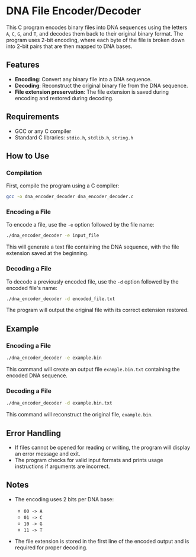 # DNA File Encoder/Decoder

This C program encodes binary files into DNA sequences using the letters `A`, `C`, `G`, and `T`, and decodes them back to their original binary format. The program uses 2-bit encoding, where each byte of the file is broken down into 2-bit pairs that are then mapped to DNA bases.

## Features

- **Encoding**: Convert any binary file into a DNA sequence.
- **Decoding**: Reconstruct the original binary file from the DNA sequence.
- **File extension preservation**: The file extension is saved during encoding and restored during decoding.

## Requirements

- GCC or any C compiler
- Standard C libraries: `stdio.h`, `stdlib.h`, `string.h`

## How to Use

### Compilation

First, compile the program using a C compiler:

```bash
gcc -o dna_encoder_decoder dna_encoder_decoder.c
```

### Encoding a File

To encode a file, use the `-e` option followed by the file name:

```bash
./dna_encoder_decoder -e input_file
```

This will generate a text file containing the DNA sequence, with the file extension saved at the beginning.

### Decoding a File

To decode a previously encoded file, use the `-d` option followed by the encoded file's name:

```bash
./dna_encoder_decoder -d encoded_file.txt
```

The program will output the original file with its correct extension restored.

## Example

### Encoding a File

```bash
./dna_encoder_decoder -e example.bin
```

This command will create an output file `example.bin.txt` containing the encoded DNA sequence.

### Decoding a File

```bash
./dna_encoder_decoder -d example.bin.txt
```

This command will reconstruct the original file, `example.bin`.

## Error Handling

- If files cannot be opened for reading or writing, the program will display an error message and exit.
- The program checks for valid input formats and prints usage instructions if arguments are incorrect.

## Notes

- The encoding uses 2 bits per DNA base:
  - `00 -> A`
  - `01 -> C`
  - `10 -> G`
  - `11 -> T`

- The file extension is stored in the first line of the encoded output and is required for proper decoding.
